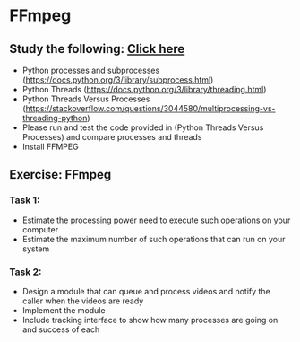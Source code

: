 # FFmpeg

## Study the following: [Click here]
- Python processes and subprocesses (https://docs.python.org/3/library/subprocess.html)
- Python Threads (https://docs.python.org/3/library/threading.html)
- Python Threads Versus Processes (https://stackoverflow.com/questions/3044580/multiprocessing-vs-threading-python)
- Please run and test the code provided in (Python Threads Versus Processes) and compare processes and threads
- Install FFMPEG

## Exercise: FFmpeg
### Task 1:
- Estimate the processing power need to execute such operations on your computer
- Estimate the maximum number of such operations that can run on your system

### Task 2:
- Design a module that can queue and process videos and notify the caller when the videos are ready
- Implement the module
- Include tracking interface to show how many processes are going on and success of each

[Click here]: https://github.com/BUEC500C1/video-zhangyanyu0722/tree/master/ThreadsVSProcesses
